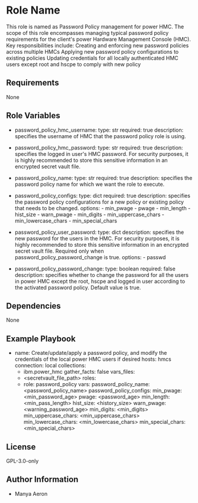 Role Name
=========
This role is named as Password Policy management for power HMC. The scope of this role encompasses managing typical password policy requirements for the client's power Hardware Management Console (HMC). Key responsibilities include:
Creating and enforcing new password policies across multiple HMCs
Applying new password policy configurations to existing policies
Updating credentials for all locally authenticated HMC users except root and hscpe to comply with new policy


Requirements
------------
None


Role Variables
--------------
- password_policy_hmc_username:
    type: str
    required: true
    description: specifies the username of HMC that the password policy role is using.

- password_policy_hmc_password:
    type: str
    required: true
    description: specifies the logged in user's HMC password. For security purposes, it is highly recommended to store this sensitive information in an encrypted secret vault file.

- password_policy_name:
    type: str
    required: true
    description: specifies the password policy name for which we want the role to execute.

- password_policy_configs:
    type: dict
    required: true
    description: specifies the password policy configurations for a new policy or existing policy that needs to be changed.
    options:
      - min_pwage
      - pwage
      - min_length
      - hist_size
      - warn_pwage
      - min_digits
      - min_uppercase_chars
      - min_lowercase_chars
      - min_special_chars

- password_policy_user_password:
    type: dict
    description: specifies the new password for the users in the HMC. For security purposes, it is highly recommended to store this sensitive information in an encrypted secret vault file. Required only when password_policy_password_change is true.
    options:
      - passwd

- password_policy_password_change:
    type: boolean
    required: false
    description: specifies whether to change the password for all the users in power HMC except the root, hscpe and logged in user according to the activated password policy. Default value is true.


Dependencies
------------
None


Example Playbook
----------------
- name: Create/update/apply a password policy, and modify the credentials of the local power HMC users if desired
  hosts: hmcs
  connection: local
  collections:
    - ibm.power_hmc
  gather_facts: false
  vars_files:
    - <secretvault_file_path>
  roles:
    - role: password_policy
      vars:
        password_policy_name: <password_policy_name>
        password_policy_configs:
            min_pwage: <min_password_age>
            pwage: <password_age>
            min_length: <min_pass_length>
            hist_size: <history_size>
            warn_pwage: <warning_password_age>
            min_digits: <min_digits>
            min_uppercase_chars: <min_uppercase_chars>
            min_lowercase_chars: <min_lowercase_chars>
            min_special_chars: <min_special_chars>

License
-------
GPL-3.0-only


Author Information
------------------
- Manya Aeron
